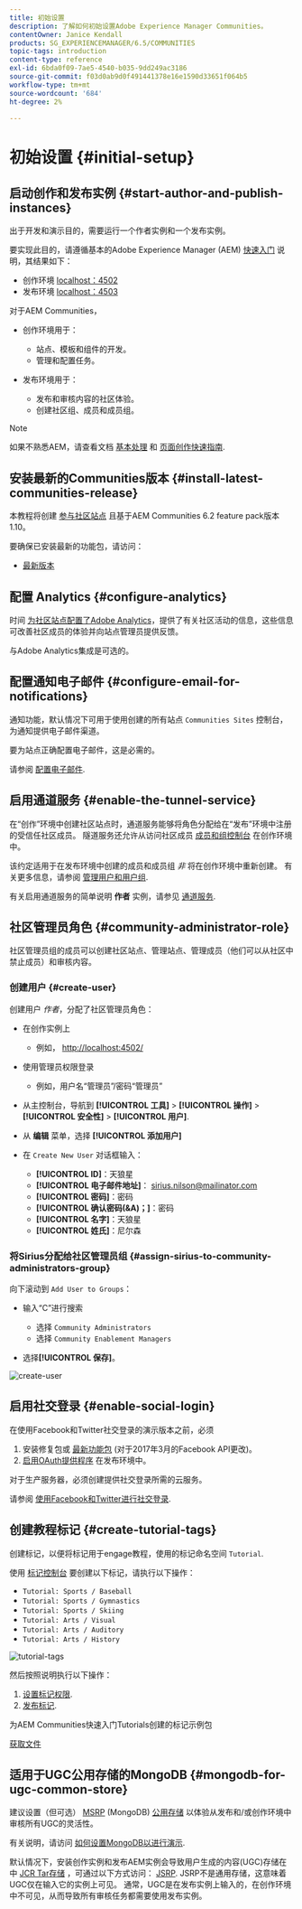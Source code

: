 ```yaml
---
title: 初始设置
description: 了解如何初始设置Adobe Experience Manager Communities。
contentOwner: Janice Kendall
products: SG_EXPERIENCEMANAGER/6.5/COMMUNITIES
topic-tags: introduction
content-type: reference
exl-id: 6bda0f09-7ae5-4540-b035-9dd249ac3186
source-git-commit: f03d0ab9d0f491441378e16e1590d33651f064b5
workflow-type: tm+mt
source-wordcount: '684'
ht-degree: 2%

---
```


# 初始设置 {#initial-setup}

## 启动创作和发布实例 {#start-author-and-publish-instances}

出于开发和演示目的，需要运行一个作者实例和一个发布实例。

要实现此目的，请遵循基本的Adobe Experience Manager (AEM) [快速入门](../../help/sites-deploying/deploy.md#getting-started) 说明，其结果如下：

* 创作环境 [localhost：4502](http://localhost:4502/)
* 发布环境 [localhost：4503](http://localhost:4503/)

对于AEM Communities，

* 创作环境用于：

   * 站点、模板和组件的开发。
   * 管理和配置任务。

* 发布环境用于：

   * 发布和审核内容的社区体验。
   * 创建社区组、成员和成员组。

>[!NOTE]
>
>如果不熟悉AEM，请查看文档 [基本处理](../../help/sites-authoring/basic-handling.md) 和 [页面创作快速指南](../../help/sites-authoring/qg-page-authoring.md).

## 安装最新的Communities版本 {#install-latest-communities-release}

本教程将创建 [参与社区站点](overview.md#engagement-community) 且基于AEM Communities 6.2 feature pack版本1.10。

要确保已安装最新的功能包，请访问：

* [最新版本](deploy-communities.md#latest-releases)

## 配置 Analytics {#configure-analytics}

时间 [为社区站点配置了Adobe Analytics](analytics.md)，提供了有关社区活动的信息，这些信息可改善社区成员的体验并向站点管理员提供反馈。

与Adobe Analytics集成是可选的。

## 配置通知电子邮件 {#configure-email-for-notifications}

通知功能，默认情况下可用于使用创建的所有站点 `Communities Sites` 控制台，为通知提供电子邮件渠道。

要为站点正确配置电子邮件，这是必需的。

请参阅 [配置电子邮件](email.md).

## 启用通道服务 {#enable-the-tunnel-service}

在“创作”环境中创建社区站点时，通道服务能够将角色分配给在“发布”环境中注册的受信任社区成员。 隧道服务还允许从访问社区成员 [成员和组控制台](members.md) 在创作环境中。

该约定适用于在发布环境中创建的成员和成员组 *非* 将在创作环境中重新创建。 有关更多信息，请参阅 [管理用户和用户组](users.md).

有关启用通道服务的简单说明 **作者** 实例，请参见 [通道服务](deploy-communities.md#tunnel-service-on-author).

## 社区管理员角色 {#community-administrator-role}

社区管理员组的成员可以创建社区站点、管理站点、管理成员（他们可以从社区中禁止成员）和审核内容。

### 创建用户 {#create-user}

创建用户 *作者*，分配了社区管理员角色：

* 在创作实例上

   * 例如， [http://localhost:4502/](http://localhost:4503/)

* 使用管理员权限登录

   * 例如，用户名“管理员”/密码“管理员”

* 从主控制台，导航到 **[!UICONTROL 工具]** > **[!UICONTROL 操作]** > **[!UICONTROL 安全性]** > **[!UICONTROL 用户]**.
* 从 **编辑** 菜单，选择 **[!UICONTROL 添加用户]**

* 在 `Create New User` 对话框输入：

   * **[!UICONTROL ID]**：天狼星
   * **[!UICONTROL 电子邮件地址]**： sirius.nilson@mailinator.com
   * **[!UICONTROL 密码]**：密码
   * **[!UICONTROL 确认密码(&amp;A)；]**：密码
   * **[!UICONTROL 名字]**：天狼星
   * **[!UICONTROL 姓氏]**：尼尔森

### 将Sirius分配给社区管理员组 {#assign-sirius-to-community-administrators-group}

向下滚动到 `Add User to Groups`：

* 输入“C”进行搜索

   * 选择 `Community Administrators`
   * 选择 `Community Enablement Managers`

* 选择&#x200B;**[!UICONTROL 保存]**。

![create-user](assets/create-user.png)

## 启用社交登录 {#enable-social-login}

在使用Facebook和Twitter社交登录的演示版本之前，必须

1. 安装修复包或 [最新功能包](deploy-communities.md#latestfeaturepack) (对于2017年3月的Facebook API更改)。
1. [启用OAuth提供程序](social-login.md#adobe-granite-oauth-authentication-handler) 在发布环境中。

对于生产服务器，必须创建提供社交登录所需的云服务。

请参阅 [使用Facebook和Twitter进行社交登录](social-login.md).

## 创建教程标记 {#create-tutorial-tags}

创建标记，以便将标记用于engage教程，使用的标记命名空间 `Tutorial`.

使用 [标记控制台](../../help/sites-administering/tags.md#tagging-console) 要创建以下标记，请执行以下操作：

* `Tutorial: Sports / Baseball`
* `Tutorial: Sports / Gymnastics`
* `Tutorial: Sports / Skiing`
* `Tutorial: Arts / Visual`
* `Tutorial: Arts / Auditory`
* `Tutorial: Arts / History`

![tutorial-tags](assets/tutorial-tags.png)

然后按照说明执行以下操作：

1. [设置标记权限](../../help/sites-administering/tags.md#setting-tag-permissions).
1. [发布标记](../../help/sites-administering/tags.md#publishing-tags).

为AEM Communities快速入门Tutorials创建的标记示例包

[获取文件](assets/tutorial_tags-v63.zip)

## 适用于UGC公用存储的MongoDB {#mongodb-for-ugc-common-store}

建议设置（但可选） [MSRP](msrp.md) (MongoDB) [公用存储](working-with-srp.md) 以体验从发布和/或创作环境中审核所有UGC的灵活性。

有关说明，请访问 [如何设置MongoDB以进行演示](demo-mongo.md).

默认情况下，安装创作实例和发布AEM实例会导致用户生成的内容(UGC)存储在中 [JCR Tar存储](../../help/sites-deploying/platform.md) ，可通过以下方式访问： [JSRP](jsrp.md). JSRP不是通用存储，这意味着UGC仅在输入它的实例上可见。 通常，UGC是在发布实例上输入的，在创作环境中不可见，从而导致所有审核任务都需要使用发布实例。
